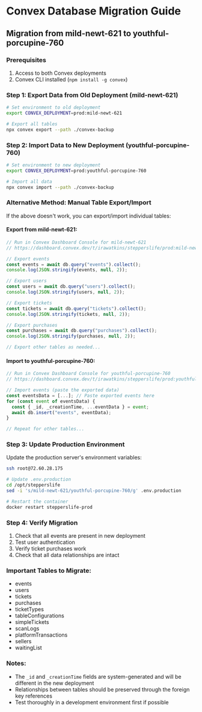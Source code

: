 # Convex Database Migration Guide

## Migration from mild-newt-621 to youthful-porcupine-760

### Prerequisites
1. Access to both Convex deployments
2. Convex CLI installed (`npm install -g convex`)

### Step 1: Export Data from Old Deployment (mild-newt-621)

```bash
# Set environment to old deployment
export CONVEX_DEPLOYMENT=prod:mild-newt-621

# Export all tables
npx convex export --path ./convex-backup
```

### Step 2: Import Data to New Deployment (youthful-porcupine-760)

```bash
# Set environment to new deployment
export CONVEX_DEPLOYMENT=prod:youthful-porcupine-760

# Import all data
npx convex import --path ./convex-backup
```

### Alternative Method: Manual Table Export/Import

If the above doesn't work, you can export/import individual tables:

#### Export from mild-newt-621:
```javascript
// Run in Convex Dashboard Console for mild-newt-621
// https://dashboard.convex.dev/t/irawatkins/stepperslife/prod:mild-newt-621

// Export events
const events = await db.query("events").collect();
console.log(JSON.stringify(events, null, 2));

// Export users
const users = await db.query("users").collect();
console.log(JSON.stringify(users, null, 2));

// Export tickets
const tickets = await db.query("tickets").collect();
console.log(JSON.stringify(tickets, null, 2));

// Export purchases
const purchases = await db.query("purchases").collect();
console.log(JSON.stringify(purchases, null, 2));

// Export other tables as needed...
```

#### Import to youthful-porcupine-760:
```javascript
// Run in Convex Dashboard Console for youthful-porcupine-760
// https://dashboard.convex.dev/t/irawatkins/stepperslife/prod:youthful-porcupine-760

// Import events (paste the exported data)
const eventsData = [...]; // Paste exported events here
for (const event of eventsData) {
  const { _id, _creationTime, ...eventData } = event;
  await db.insert("events", eventData);
}

// Repeat for other tables...
```

### Step 3: Update Production Environment

Update the production server's environment variables:

```bash
ssh root@72.60.28.175

# Update .env.production
cd /opt/stepperslife
sed -i 's/mild-newt-621/youthful-porcupine-760/g' .env.production

# Restart the container
docker restart stepperslife-prod
```

### Step 4: Verify Migration

1. Check that all events are present in new deployment
2. Test user authentication
3. Verify ticket purchases work
4. Check that all data relationships are intact

### Important Tables to Migrate:
- events
- users
- tickets
- purchases
- ticketTypes
- tableConfigurations
- simpleTickets
- scanLogs
- platformTransactions
- sellers
- waitingList

### Notes:
- The `_id` and `_creationTime` fields are system-generated and will be different in the new deployment
- Relationships between tables should be preserved through the foreign key references
- Test thoroughly in a development environment first if possible